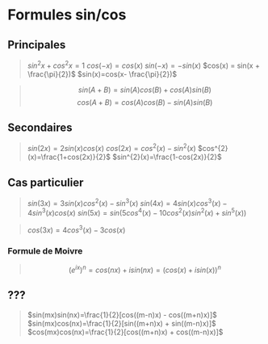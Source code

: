 # Formules sin/cos
## Principales
> $sin^{2} x + cos^{2} x = 1$
> $cos(-x)=cos(x)$
> $sin(-x)=-sin(x)$
> $cos(x) = sin(x + \frac{\pi}{2})$
> $sin(x)=cos(x- \frac{\pi}{2})$

>$$sin(A+B)=sin(A)cos(B)+cos(A)sin(B)$$ $$cos(A+B)=cos(A)cos(B) - sin(A)sin(B)$$

## Secondaires
> $sin(2x)=2sin(x)cos(x)$
> $cos(2x)=cos^{2}(x)-sin^{2}(x)$
> $cos^{2}(x)=\frac{1+cos(2x)}{2}$
> $sin^{2}(x)=\frac{1-cos(2x)}{2}$

## Cas particulier
> $sin(3x)=3sin(x)cos^{2}(x)-sin^{3}(x)$
> $sin(4x)=4sin(x)cos^{3}(x)-4sin^{3}(x)cos(x)$
> $sin(5x)=sin(5cos^{4}(x)-10cos^{2}(x)sin^{2}(x)+sin^{5}(x))$

>$cos(3x)=4cos^{3}(x)-3cos(x)$

### Formule de Moivre
> $$(e^{ix})^{n}=cos(nx)+isin(nx)=(cos(x)+isin(x))^{n}$$

## ???
> $sin(mx)sin(nx)=\frac{1}{2}[cos((m-n)x) - cos((m+n)x)]$
> $sin(mx)cos(nx)=\frac{1}{2}[sin((m+n)x) + sin((m-n)x)]$
> $cos(mx)cos(nx)=\frac{1}{2}[cos((m+n)x) + cos((m-n)x)]$